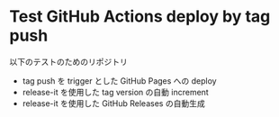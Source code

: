 # Test GitHub Actions deploy by tag push

以下のテストのためのリポジトリ

* tag push を trigger とした GitHub Pages への deploy
* release-it を使用した tag version の自動 increment
* release-it を使用した GitHub Releases の自動生成

<!-- test2 -->
